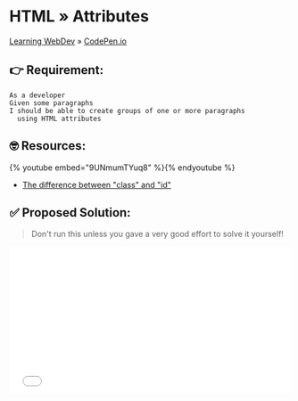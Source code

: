 # HTML » Attributes
[Learning WebDev](../../../README.md) » [CodePen.io](../README.md)

## 👉 Requirement:

```
As a developer
Given some paragraphs
I should be able to create groups of one or more paragraphs
  using HTML attributes
```

## 🤓 Resources:

{% youtube embed="9UNmumTYuq8" %}{% endyoutube %}

- [The difference between "class" and "id"][1]

## ✅ Proposed Solution:

> Don't run this unless you gave a very good effort to solve it yourself!

<iframe height="265" style="width: 100%;" scrolling="no" title="HTML Hello World" src="//codepen.io/marcopeg/embed/preview/bGbLzGy/?height=265&theme-id=0&default-tab=html,result" frameborder="no" allowtransparency="true" allowfullscreen="true">
  See the Pen <a href='https://codepen.io/marcopeg/pen/bGbLzGy/'>HTML Hello World</a> by Marco Pegoraro
  (<a href='https://codepen.io/marcopeg'>@marcopeg</a>) on <a href='https://codepen.io'>CodePen</a>.
</iframe>

[1]: https://css-tricks.com/the-difference-between-id-and-class/
